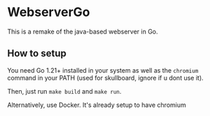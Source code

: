 # WebserverGo

This is a remake of the java-based webserver in Go.

## How to setup

You need Go 1.21+ installed in your system as well as the `chromium` command in your PATH (used for skullboard, ignore if u dont use it).

Then, just run `make build` and `make run`.

Alternatively, use Docker. It's already setup to have chromium
